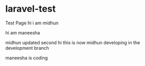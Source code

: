 # laravel-test
Test Page
hi i am midhun

hi am maneesha

midhun updated second
hi this is now midhun developing in the development branch


maneesha is coding 
